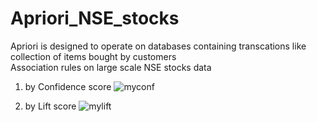 # Apriori_NSE_stocks
 
Apriori is designed to operate on databases containing transcations like collection of items bought by customers<br />
Association rules on large scale NSE stocks data <br />
1. by Confidence score
![myconf](https://cloud.githubusercontent.com/assets/16385390/19840605/e95a2b1a-9ef9-11e6-9c3a-7782f4d2cbd0.jpg)

2. by Lift score
![mylift](https://cloud.githubusercontent.com/assets/16385390/19840616/1f0398f0-9efa-11e6-9a35-72af4f496911.jpg)

